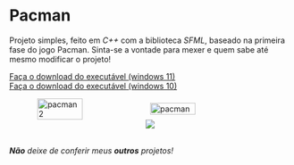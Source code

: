 # Pacman

Projeto simples, feito em *C++* com a biblioteca *SFML*, baseado na primeira fase do jogo Pacman. 
Sinta-se a vontade para mexer e quem sabe até mesmo modificar o projeto!

[Faça o download do executável (windows 11)](https://github.com/JelsonJr/Pacman/blob/master/Pacman.zip)
<br/>
[Faça o download do executável (windows 10)](https://github.com/JelsonJr/Pacman/blob/master/Pacman_W10.zip)

<div style="display: flex; justify-content: center; align-items: center;">
    <img src="https://github.com/JelsonJr/Pacman/assets/96444665/2c37e5dd-8c3a-4c89-b7f8-60fb4534477f" alt="pacman2" style="width: 40%;">
    <img src="https://github.com/JelsonJr/Pacman/assets/96444665/e223e852-3f8c-4433-9b51-837c7c957b1c" alt="pacman" style="width: 40%;">
</div>
<div style="display: flex; justify-content: center; align-items: center;">
  <img src="https://skillicons.dev/icons?i=cpp"/>
</div>
<br/>

***Não** deixe de conferir meus **outros** projetos!*
